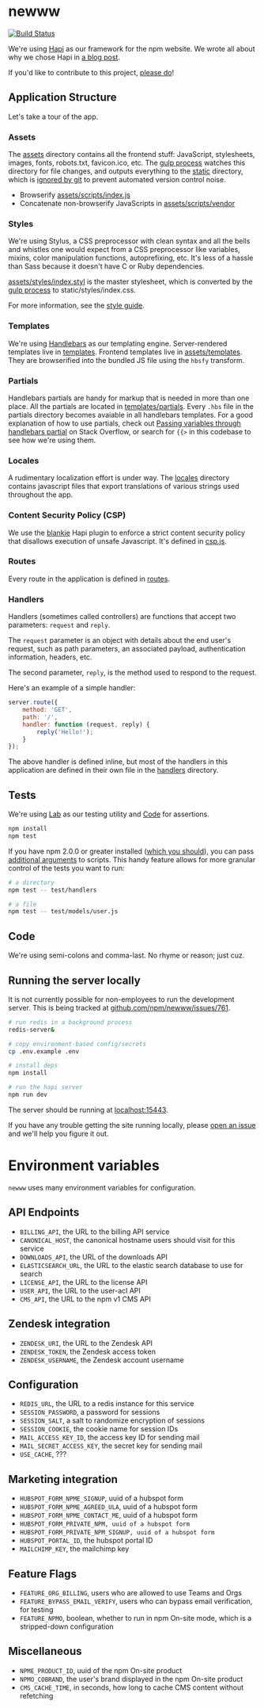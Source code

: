 # newww

[![Build Status](https://travis-ci.org/npm/newww.svg)](https://travis-ci.org/npm/newww)

We're using [Hapi](https://github.com/hapijs/hapi) as our framework for the npm website. We wrote all about why we chose Hapi in [a blog
post](http://blog.npmjs.org/post/88024339405/nearing-practical-maintainability).

If you'd like to contribute to this project,
[please do](https://github.com/npm/newww/blob/master/CONTRIBUTING.md)!

## Application Structure

Let's take a tour of the app.

### Assets

The [assets](assets) directory contains all the frontend stuff: JavaScript, stylesheets, images, fonts, robots.txt, favicon.ico, etc. The [gulp process](gulpfile.js) watches this directory for file changes, and outputs everything to the [static](static) directory, which is [ignored by git](.gitignore) to prevent automated version control noise.

- Browserify [assets/scripts/index.js](assets/scripts/index.js)
- Concatenate non-browserify JavaScripts in [assets/scripts/vendor](assets/scripts/vendor)

### Styles

We're using Stylus, a CSS preprocessor with clean syntax and all the bells and whistles one would expect from a CSS preprocessor like variables, mixins, color manipulation functions, autoprefixing, etc. It's less of a hassle than Sass because it doesn't have C or Ruby dependencies.

[assets/styles/index.styl](assets/styles/index.styl) is the master stylesheet, which is converted by the  [gulp process](gulpfile.js) to static/styles/index.css.

For more information, see the [style guide](assets/styles/README.md).

### Templates

We're using [Handlebars](http://handlebarsjs.com/) as our templating engine. Server-rendered templates live in [templates](templates). Frontend templates live in [assets/templates](assets/templates). They are browserified into the bundled JS file using the `hbsfy` transform.

### Partials

Handlebars partials are handy for markup that is needed in more than one place. All the partials are located in [templates/partials](templates/partials). Every `.hbs` file in the partials directory becomes avaiable in all handlebars templates. For a good explanation of how to use partials, check out [Passing variables through handlebars partial](http://stackoverflow.com/questions/11523331/passing-variables-through-handlebars-partial) on Stack Overflow, or search for `{{>` in this codebase to see how we're using them.

### Locales

A rudimentary localization effort is under way. The [locales](locales) directory contains javascript files that export translations of various strings used throughout the app.

### Content Security Policy (CSP)

We use the [blankie](https://github.com/nlf/blankie) Hapi plugin to enforce a strict content security policy that disallows execution of unsafe Javascript. It's defined in [csp.js](lib/csp.js).

### Routes

Every route in the application is defined in [routes](/routes).

### Handlers

Handlers (sometimes called controllers) are functions that accept two parameters: `request` and `reply`.

The `request` parameter is an object with details about the end user's request, such as path parameters, an associated payload, authentication information, headers, etc.

The second parameter, `reply`, is the method used to respond to the request.

Here's an example of a simple handler:

```js
server.route({
    method: 'GET',
    path: '/',
    handler: function (request, reply) {
        reply('Hello!');
    }
});
```

The above handler is defined inline, but most of the handlers in this application are defined in their own file in the [handlers](handlers) directory.

## Tests

We're using [Lab](https://github.com/hapijs/lab) as our testing utility and
[Code](https://www.npmjs.com/package/code) for assertions.

```sh
npm install
npm test
```

If you have npm 2.0.0 or greater installed ([which you should](https://docs.npmjs.com/getting-started/installing-node)),
you can pass [additional arguments](https://docs.npmjs.com/cli/run-script) to scripts. This handy feature
allows for more granular control of the tests you want to run:

```sh
# a directory
npm test -- test/handlers

# a file
npm test -- test/models/user.js
```

## Code

We're using semi-colons and comma-last. No rhyme or reason; just cuz.

## Running the server locally

It is not currently possible for non-employees to run the development server. This is being tracked at [github.com/npm/newww/issues/761](https://github.com/npm/newww/issues/761).

```sh
# run redis in a background process
redis-server&

# copy environment-based config/secrets
cp .env.example .env

# install deps
npm install

# run the hapi server
npm run dev
```

The server should be running at [localhost:15443](https://localhost:15443).

If you have any trouble getting the site running locally, please [open an issue](https://github.com/npm/newww/issues/new) and we'll help you figure it out.

# Environment variables

`newww` uses many environment variables for configuration.

## API Endpoints

* `BILLING_API`, the URL to the billing API service
* `CANONICAL_HOST`, the canonical hostname users should visit for this service
* `DOWNLOADS_API`, the URL of the downloads API
* `ELASTICSEARCH_URL`, the URL to the elastic search database to use for search
* `LICENSE_API`, the URL to the license API
* `USER_API`, the URL to the user-acl API
* `CMS_API`, the URL to the npm v1 CMS API

## Zendesk integration

* `ZENDESK_URI`, the URL to the Zendesk API
* `ZENDESK_TOKEN`, the Zendesk access token
* `ZENDESK_USERNAME`, the Zendesk account username

## Configuration

* `REDIS_URL`, the URL to a redis instance for this service
* `SESSION_PASSWORD`, a password for sessions
* `SESSION_SALT`, a salt to randomize encryption of sessions
* `SESSION_COOKIE`, the cookie name for session IDs
* `MAIL_ACCESS_KEY_ID`, the access key ID for sending mail
* `MAIL_SECRET_ACCESS_KEY`, the secret key for sending mail
* `USE_CACHE`, ???


## Marketing integration

* `HUBSPOT_FORM_NPME_SIGNUP`, uuid of a hubspot form
* `HUBSPOT_FORM_NPME_AGREED_ULA`, uuid of a hubspot form
* `HUBSPOT_FORM_NPME_CONTACT_ME`, uuid of a hubspot form
* `HUBSPOT_FORM_PRIVATE_NPM, uuid of a hubspot form`
* `HUBSPOT_FORM_PRIVATE_NPM_SIGNUP, uuid of a hubspot form`
* `HUBSPOT_PORTAL_ID`, the hubspot portal ID
* `MAILCHIMP_KEY`, the mailchimp key

## Feature Flags

* `FEATURE_ORG_BILLING`, users who are allowed to use Teams and Orgs
* `FEATURE_BYPASS_EMAIL_VERIFY`, users who can bypass email verification, for testing
* `FEATURE_NPMO`, boolean, whether to run in npm On-site mode, which is a stripped-down configuration

## Miscellaneous

* `NPME_PRODUCT_ID`, uuid of the npm On-site product
* `NPMO_COBRAND`, the user's brand displayed in the npm On-site product
* `CMS_CACHE_TIME`, in seconds, how long to cache CMS content without refetching

